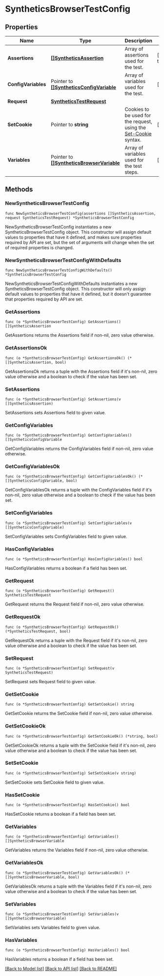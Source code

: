 # SyntheticsBrowserTestConfig

## Properties

| Name                | Type                                                                       | Description                                                                                                                              | Notes           |
| ------------------- | -------------------------------------------------------------------------- | ---------------------------------------------------------------------------------------------------------------------------------------- | --------------- |
| **Assertions**      | [**[]SyntheticsAssertion**](SyntheticsAssertion.md)                        | Array of assertions used for the test.                                                                                                   | [default to []] |
| **ConfigVariables** | Pointer to [**[]SyntheticsConfigVariable**](SyntheticsConfigVariable.md)   | Array of variables used for the test.                                                                                                    | [optional]      |
| **Request**         | [**SyntheticsTestRequest**](SyntheticsTestRequest.md)                      |                                                                                                                                          |
| **SetCookie**       | Pointer to **string**                                                      | Cookies to be used for the request, using the [Set-Cookie](https://developer.mozilla.org/en-US/docs/Web/HTTP/Headers/Set-Cookie) syntax. | [optional]      |
| **Variables**       | Pointer to [**[]SyntheticsBrowserVariable**](SyntheticsBrowserVariable.md) | Array of variables used for the test steps.                                                                                              | [optional]      |

## Methods

### NewSyntheticsBrowserTestConfig

`func NewSyntheticsBrowserTestConfig(assertions []SyntheticsAssertion, request SyntheticsTestRequest) *SyntheticsBrowserTestConfig`

NewSyntheticsBrowserTestConfig instantiates a new SyntheticsBrowserTestConfig object.
This constructor will assign default values to properties that have it defined,
and makes sure properties required by API are set, but the set of arguments
will change when the set of required properties is changed.

### NewSyntheticsBrowserTestConfigWithDefaults

`func NewSyntheticsBrowserTestConfigWithDefaults() *SyntheticsBrowserTestConfig`

NewSyntheticsBrowserTestConfigWithDefaults instantiates a new SyntheticsBrowserTestConfig object.
This constructor will only assign default values to properties that have it defined,
but it doesn't guarantee that properties required by API are set.

### GetAssertions

`func (o *SyntheticsBrowserTestConfig) GetAssertions() []SyntheticsAssertion`

GetAssertions returns the Assertions field if non-nil, zero value otherwise.

### GetAssertionsOk

`func (o *SyntheticsBrowserTestConfig) GetAssertionsOk() (*[]SyntheticsAssertion, bool)`

GetAssertionsOk returns a tuple with the Assertions field if it's non-nil, zero value otherwise
and a boolean to check if the value has been set.

### SetAssertions

`func (o *SyntheticsBrowserTestConfig) SetAssertions(v []SyntheticsAssertion)`

SetAssertions sets Assertions field to given value.

### GetConfigVariables

`func (o *SyntheticsBrowserTestConfig) GetConfigVariables() []SyntheticsConfigVariable`

GetConfigVariables returns the ConfigVariables field if non-nil, zero value otherwise.

### GetConfigVariablesOk

`func (o *SyntheticsBrowserTestConfig) GetConfigVariablesOk() (*[]SyntheticsConfigVariable, bool)`

GetConfigVariablesOk returns a tuple with the ConfigVariables field if it's non-nil, zero value otherwise
and a boolean to check if the value has been set.

### SetConfigVariables

`func (o *SyntheticsBrowserTestConfig) SetConfigVariables(v []SyntheticsConfigVariable)`

SetConfigVariables sets ConfigVariables field to given value.

### HasConfigVariables

`func (o *SyntheticsBrowserTestConfig) HasConfigVariables() bool`

HasConfigVariables returns a boolean if a field has been set.

### GetRequest

`func (o *SyntheticsBrowserTestConfig) GetRequest() SyntheticsTestRequest`

GetRequest returns the Request field if non-nil, zero value otherwise.

### GetRequestOk

`func (o *SyntheticsBrowserTestConfig) GetRequestOk() (*SyntheticsTestRequest, bool)`

GetRequestOk returns a tuple with the Request field if it's non-nil, zero value otherwise
and a boolean to check if the value has been set.

### SetRequest

`func (o *SyntheticsBrowserTestConfig) SetRequest(v SyntheticsTestRequest)`

SetRequest sets Request field to given value.

### GetSetCookie

`func (o *SyntheticsBrowserTestConfig) GetSetCookie() string`

GetSetCookie returns the SetCookie field if non-nil, zero value otherwise.

### GetSetCookieOk

`func (o *SyntheticsBrowserTestConfig) GetSetCookieOk() (*string, bool)`

GetSetCookieOk returns a tuple with the SetCookie field if it's non-nil, zero value otherwise
and a boolean to check if the value has been set.

### SetSetCookie

`func (o *SyntheticsBrowserTestConfig) SetSetCookie(v string)`

SetSetCookie sets SetCookie field to given value.

### HasSetCookie

`func (o *SyntheticsBrowserTestConfig) HasSetCookie() bool`

HasSetCookie returns a boolean if a field has been set.

### GetVariables

`func (o *SyntheticsBrowserTestConfig) GetVariables() []SyntheticsBrowserVariable`

GetVariables returns the Variables field if non-nil, zero value otherwise.

### GetVariablesOk

`func (o *SyntheticsBrowserTestConfig) GetVariablesOk() (*[]SyntheticsBrowserVariable, bool)`

GetVariablesOk returns a tuple with the Variables field if it's non-nil, zero value otherwise
and a boolean to check if the value has been set.

### SetVariables

`func (o *SyntheticsBrowserTestConfig) SetVariables(v []SyntheticsBrowserVariable)`

SetVariables sets Variables field to given value.

### HasVariables

`func (o *SyntheticsBrowserTestConfig) HasVariables() bool`

HasVariables returns a boolean if a field has been set.

[[Back to Model list]](../README.md#documentation-for-models) [[Back to API list]](../README.md#documentation-for-api-endpoints) [[Back to README]](../README.md)
